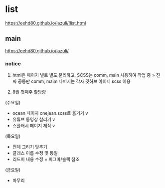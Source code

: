 # list

https://eehd80.github.io/lazuli/!list.html

## main

https://eehd80.github.io/lazuli/

### notice

1. html은 페이지 별로 별도 분리하고, SCSS는 comm, main 사용하여 작업 중 > 진짜 공통만 comm, maim 나머지는 각자 깃허브 아이디 scss 이용

2. 8월 첫째주 할당량

(수요일)

- ocean 페이지 onejean.scss로 옮기기 v
- 유튜브 동영상 살리기 v
- 스플래시 페이지 제작 v

(목요일)

- 전체 그리기 맞추기
- 클래스 이름 수정 및 통일
- 리드미 내용 수정 = 피그마/슬랙 참조

(금요일)

- 마무리
